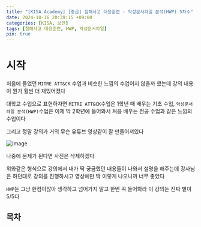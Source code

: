 ```yaml
---
title: "[KISA Academy] [중급] 침해사고 대응훈련 - 악성문서파일 분석(HWP) 5차수"
date: 2024-10-16 20:39:15 +09:00
categories: [KISA, 보안]
tags: [침해사고 대응훈련, HWP, 악성문서파일]
pin: true
---
```


# 시작

처음에 들었던 `MITRE ATT&CK` 수업과 비슷한 느낌의 수업이지 않을까 했는데 강의 내용이 뭔가 훨씬 더 재밌어졌다

대학교 수업으로 표현하자면 `MITRE ATT&CK`수업은 1학년 때 배우는 기초 수업, `악성문서파일 분석(HWP)`수업은 이제 막 2학년에 들어와서 처음 배우는 전공 수업과 같은 느낌의 수업이다

그리고 정말 강의가 거의 무슨 유튜브 영상같이 잘 만들어져있다 

![image](https://github.com/user-attachments/assets/cf1df026-489b-4368-b5cb-134f1b7743b9)

나중에 문제가 된다면 사진은 삭제하겠다

위와같은 형식으로 강의에서 내가 딱 궁금했던 내용들이 나와서 설명을 해주는데 강사님은 하던대로 강의를 진행하시고 영상에만 딱 이렇게 나오니까 너무 좋았다

`HWP`는 그냥 한컴이잖아 생각하고 넘어가지 말고 한번 꼭 들어봐라 이 강의는 진짜 별이 5/5다

## 목차

## 